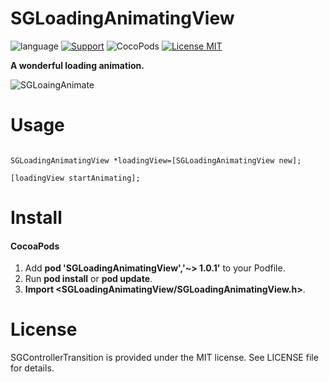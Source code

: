 # SGLoadingAnimatingView

![language](https://img.shields.io/badge/language-Object--C-orange.svg) [![Support](https://img.shields.io/badge/support-iOS%208.0%2B%20-blue.svg?style=flat)](https://www.apple.com/nl/ios/)&nbsp;![CocoPods](https://img.shields.io/badge/cocopods-v1.4-green.svg)&nbsp;[![License MIT](https://img.shields.io/badge/license-MIT-green.svg?style=flat)](https://github.com/sylphghost/SGURLSessionTask/blob/master/LICENSE)&nbsp;

**A wonderful loading animation.**

![SGLoaingAnimate](media/15231887563823/SGLoaingAnimate.gif)


# Usage

```

SGLoadingAnimatingView *loadingView=[SGLoadingAnimatingView new];

[loadingView startAnimating];

```

# Install

#### CocoaPods
1. Add **pod 'SGLoadingAnimatingView','~> 1.0.1'** to your Podfile.
2. Run **pod install** or **pod update**.
3. **Import \<SGLoadingAnimatingView/SGLoadingAnimatingView.h\>**.

# License
SGControllerTransition is provided under the MIT license. See LICENSE file for details.

